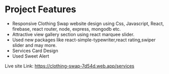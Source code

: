 # Project Features
-  Responsive  Clothing Swap website design using Css, Javascript, React, firebase, react router, node, express,
mongodb etc.
-  Attractive view gallery section using react marquee slider.
- Used new packages like react-simple-typewriter,react rating,swiper slider and may more.
- Services Card Design
- Used Sweet Alert

Live site Link:
https://clothing-swap-7d54d.web.app/services
